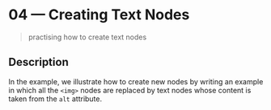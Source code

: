 # 04 &mdash; Creating Text Nodes
> practising how to create text nodes

## Description

In the example, we illustrate how to create new nodes by writing an example in which all the `<img>` nodes are replaced by text nodes whose content is taken from the `alt` attribute.